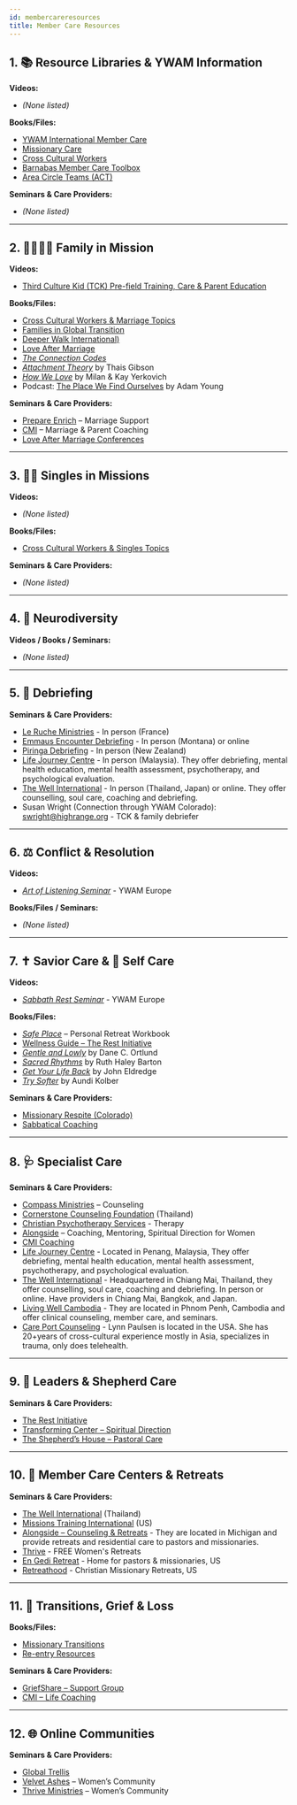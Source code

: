```yaml
---
id: membercareresources
title: Member Care Resources
---
```


## 1. 📚 Resource Libraries & YWAM Information

**Videos:**  
- *(None listed)*

**Books/Files:**  
- [YWAM International Member Care](https://www.ywammembercare.net/resources.html)
- [Missionary Care](https://missionarycare.com)  
- [Cross Cultural Workers](https://crossculturalworkers.com)  
- [Barnabas Member Care Toolbox](https://barnabas.org/member-care-toolbox)  
- [Area Circle Teams (ACT)](https://www.4kact.com/)

**Seminars & Care Providers:**  
- *(None listed)*

---

## 2. 👨‍👩‍👧‍👦 Family in Mission

**Videos:**  
- [Third Culture Kid (TCK) Pre-field Training, Care & Parent Education](https://missionexus.org/third-culture-kid-pre-field-training-care-and-parent-education/)

**Books/Files:**  
- [Cross Cultural Workers & Marriage Topics](https://crossculturalworkers.com/marriage)
- [Families in Global Transition](https://www.figt.org/blog/3502584)
- [Deeper Walk International)](https://deeperwalk.com)  
- [Love After Marriage](https://nothinghidden.com/love-after-marriage)  
- [*The Connection Codes*](https://amzn.asia/d/j3tqYPy)
- [*Attachment Theory*](https://amzn.asia/d/dUQ3Hfc) by Thais Gibson  
- [*How We Love*](https://amzn.asia/d/dwCIBoC) by Milan & Kay Yerkovich
- Podcast: [The Place We Find Ourselves](https://adamyoungcounseling.com/podcast/) by Adam Young  

**Seminars & Care Providers:**  
- [Prepare Enrich](https://www.prepare-enrich.com) – Marriage Support  
- [CMI](https://www.cmiprograms.org) – Marriage & Parent Coaching
- [Love After Marriage Conferences](https://nothinghidden.com/love-after-marriage)

---

## 3. 🧍‍♀️ Singles in Missions

**Videos:**  
- *(None listed)*

**Books/Files:**  
- [Cross Cultural Workers & Singles Topics](https://crossculturalworkers.com/singles)

**Seminars & Care Providers:**  
- *(None listed)*

---

## 4. 🧠 Neurodiversity

**Videos / Books / Seminars:**  
- *(None listed)*

---

## 5. 🔄 Debriefing

**Seminars & Care Providers:**  
- [Le Ruche Ministries](https://lerucher.org/what-is-debriefing/)  - In person (France)
- [Emmaus Encounter Debriefing](https://emmausencounter.org) - In person (Montana) or online
- [Piringa Debriefing](https://www.piringa.org.nz/) - In person (New Zealand)  
- [Life Journey Centre](https://lifejourneycentre.com/index.html)  - In person (Malaysia). They offer debriefing, mental health education, mental health assessment, psychotherapy, and psychological evaluation.
- [The Well International](https://www.thewellintl.org) - In person (Thailand, Japan) or online. They offer counselling, soul care, coaching and debriefing.
- Susan Wright (Connection through YWAM Colorado): [swright@highrange.org](mailto:swright@highrange.org) - TCK & family debriefer

---

## 6. ⚖️ Conflict & Resolution

**Videos:**  
- [*Art of Listening Seminar*](https://youtube.com/playlist?list=PL8_J5-WQsvCk1RALk6l8HPolf4Upo34JF&si=KSxVvgMiXj2JwqAw) - YWAM Europe

**Books/Files / Seminars:**  
- *(None listed)*

---

## 7. ✝️ Savior Care & 🧘 Self Care

**Videos:**  
- [*Sabbath Rest Seminar*](https://youtube.com/playlist?list=PL8_J5-WQsvCnrFEHDiB6As6gNJej_nJGC&si=pP_PJi-1W9dQ8CZ6) - YWAM Europe

**Books/Files:**  
- [*Safe Place*](https://www.safeplaceministry.org/personalretreatworkbook) – Personal Retreat Workbook  
- [Wellness Guide – The Rest Initiative](https://therestinitiative.org/wellness)  
- [*Gentle and Lowly*](https://amzn.asia/d/erAPbBU) by Dane C. Ortlund
- [*Sacred Rhythms*](https://amzn.asia/d/j8UbULD) by Ruth Haley Barton
- [*Get Your Life Back*](https://amzn.asia/d/dEiQZGy) by John Eldredge
- [*Try Softer*](https://amzn.asia/d/j4ZFKTj) by Aundi Kolber

**Seminars & Care Providers:**  
- [Missionary Respite (Colorado)](https://www.mti.org/respite)  
- [Sabbatical Coaching](https://ywamyc.com/sabbaticalinformation)

---

## 8. 🩺 Specialist Care

**Seminars & Care Providers:**  
- [Compass Ministries](https://www.compass-ministries.net/) – Counseling  
- [Cornerstone Counseling Foundation](https://www.ccfthailand.org) (Thailand)  
- [Christian Psychotherapy Services](http://sfchristiancounseling.com/cps/therapists) - Therapy
- [Alongside](https://thriveministry.org/alongside) – Coaching, Mentoring, Spiritual Direction for Women 
- [CMI Coaching](https://coachingmission.com/get/)  
- [Life Journey Centre](https://lifejourneycentre.com/index.html) - Located in Penang, Malaysia, They offer debriefing, mental health education, mental health assessment, psychotherapy, and psychological evaluation.
- [The Well International](https://www.thewellintl.org) - Headquartered in Chiang Mai, Thailand, they offer counselling, soul care, coaching and debriefing. In person or online. Have providers in Chiang Mai, Bangkok, and Japan.   
- [Living Well Cambodia](https://www.livingwellcambodia.org) - They are located in Phnom Penh, Cambodia and offer clinical counseling, member care, and seminars.
- [Care Port Counseling](https://www.careportcounseling.org) - Lynn Paulsen is located in the USA. She has 20+years of cross-cultural experience mostly in Asia, specializes in trauma, only does telehealth.

---

## 9. 🐑 Leaders & Shepherd Care

**Seminars & Care Providers:**  
- [The Rest Initiative](https://www.therestinitiative.org)  
- [Transforming Center – Spiritual Direction](https://www.transformingcenter.org)  
- [The Shepherd’s House – Pastoral Care](https://practicalshepherding.com/shepherdshouse)

---

## 10. 🏡 Member Care Centers & Retreats

**Seminars & Care Providers:**  
- [The Well International](https://www.thewellintl.org/) (Thailand)  
- [Missions Training International](https://www.mti.org/dar) (US)  
- [Alongside – Counseling & Retreats](https://www.alongsidecares.net/) - They are located in Michigan and provide retreats and residential care to pastors and missionaries. 
- [Thrive](https://thriveministry.org/retreats) - FREE Women's Retreats
- [En Gedi Retreat](https://www.engediretreat.org/learn-about/) - Home for pastors & missionaries, US
- [Retreathood](https://retreathood.com/type/christian-missionary-retreats) - Christian Missionary Retreats, US

---

## 11. 🌱 Transitions, Grief & Loss

**Books/Files:**  
- [Missionary Transitions](https://www.missionarycare.com/ebooks/Missionary_Transitions_Book.pdf)  
- [Re-entry Resources](https://www.missionarycare.com/index.php/reentry2)  

**Seminars & Care Providers:**  
- [GriefShare – Support Group](https://www.griefshare.org)
- [CMI – Life Coaching](https://coachingmission.com/get/)

---

## 12. 🌐 Online Communities

**Seminars & Care Providers:**  
- [Global Trellis](https://www.globaltrellis.com)  
- [Velvet Ashes](https://velvetashes.com) – Women’s Community  
- [Thrive Ministries](https://thriveministry.org) – Women’s Community
